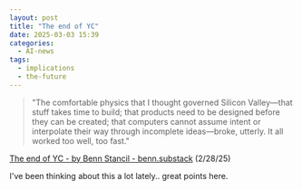 ```yaml
---
layout: post
title: "The end of YC"
date: 2025-03-03 15:39
categories:
  - AI-news
tags:
  - implications
  - the-future
---
```


> "The comfortable physics that I thought governed Silicon Valley—that stuff takes time to build; that products need to be designed before they can be created; that computers cannot assume intent or interpolate their way through incomplete ideas—broke, utterly. It all worked too well, too fast."

[The end of YC - by Benn Stancil - benn.substack](https://benn.substack.com/p/the-end-of-yc) 
(2/28/25)

I've been thinking about this a lot lately.. great points here.
